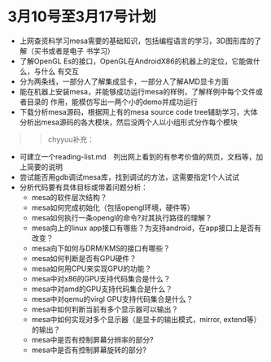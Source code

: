 # 3月10号至3月17号计划

- 上网查资料学习mesa需要的基础知识，包括编程语言的学习，3D图形库的了解（买书或者是电子 书学习）
- 了解OpenGL Es的接口，OpenGL在AndroidX86的机器上的定位，它能做什么，与什么 有交互
- 分为两条线，一部分人了解集成显卡，一部分人了解AMD显卡方面
- 能在机器上安装mesa，并能够成功运行mesa的样例，了解样例中每个文件或者目录的 作用，能模仿写出一两个小的demo并成功运行
- 下载分析mesa源码，根据网上有的mesa source code tree辅助学习，大体分析出mesa源码的各大模块，然后没两个人以小组形式分作每个模块

>> chyyuu补充：

- 可建立一个reading-list.md　列出网上看到的有参考价值的网页，文档等，加上简要的说明
- 尝试能否用gdb调试mesa库，找到调试的方法，这需要指定1个人试试
- 分析代码要有具体目标或带着问题分析：
  - mesa的软件层次结构？
  - mesa如何完成初始化（包括opengl环境，硬件等）
  - mesa如何执行一条opengl的命令?对其执行路径的理解？
  - mesa向上的linux app接口有哪些？为支持android，在app接口上是否有改变？
  - mesa向下如何与DRM/KMS的接口有哪些？
  - mesa如何判断是否有GPU硬件？
  - mesa如何用CPU来实现GPU的功能？
  - mesa中对x86的GPU支持代码集合是什么？
  - mesa中对amd的GPU支持代码集合是什么？
  - mesa中对qemu的virgl GPU支持代码集合是什么？
  - mesa中如何判断当前有多个显示器可以输出？
  - mesa中如何实现对多个显示器（是显卡的输出模式，mirror, extend等）的输出？
  - mesa中是否有控制屏幕分辨率的部分?
  - mesa中是否有控制屏幕旋转的部分?

